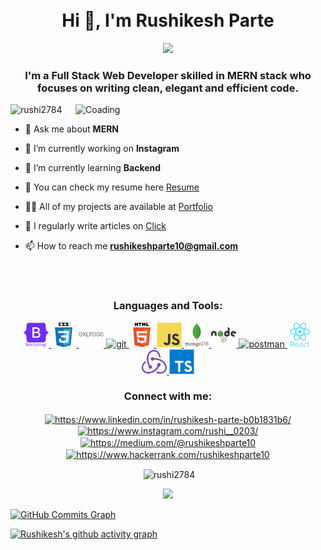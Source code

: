 <!-- 
  <img  width="850" height="500" src="https://r7q6w9z6.rocketcdn.me/career/wp-content/uploads/2021/06/2-46.gif" alt="Coading" />        -->
<br/>
<br/>

<h1 align="center">Hi 👋, I'm Rushikesh Parte</h1>
<p align="center">
<a align="center" href="https://github.com/DenverCoder1/readme-typing-svg"><img src="https://readme-typing-svg.herokuapp.com?&font=IBM+Plex+Sans&color=5468FF&size=25&lines=Welcome+to+my+GitHub+Profile!;I'm+a+Full-Stack+web+developer." /></a>
</p>
<h3 align="center">I'm a Full Stack Web Developer skilled in MERN stack who focuses on writing clean, elegant and efficient code.</h3>
<img align="right" width="400" src="https://cdn.dribbble.com/users/1162077/screenshots/3848914/programmer.gif" alt="Coading" />

<p align="left"> <img src="https://komarev.com/ghpvc/?username=rushi2784&label=Profile%20views&color=0e75b6&style=flat" alt="rushi2784" /> </p>

- 💬 Ask me about **MERN**

- 🔭 I’m currently working on **Instagram**

- 🌱 I’m currently learning **Backend**

-  📝 You can check my resume here [Resume](https://drive.google.com/drive/folders/1zAYfxlLfiN5BPMVwUOyRiDXD7yAKjZst)
 
- 👨‍💻 All of my projects are available at [Portfolio](https://rushi-parte.vercel.app/)

- 📝 I regularly write articles on [Click](https://medium.com/@rushikeshparte10)

- 📫 How to reach me **rushikeshparte10@gmail.com**

<br/>

<br/>

<h3 align="center">Languages and Tools:</h3>
<p align="center" width='80%' > <a href="https://getbootstrap.com" target="_blank" rel="noreferrer"> <img src="https://raw.githubusercontent.com/devicons/devicon/master/icons/bootstrap/bootstrap-plain-wordmark.svg" alt="bootstrap" width="40" height="40"/> </a>
<a
href="https://www.w3schools.com/css/" target="_blank" rel="noreferrer"> <img src="https://raw.githubusercontent.com/devicons/devicon/master/icons/css3/css3-original-wordmark.svg" alt="css3" width="40" height="40"/> </a>
<a href="https://expressjs.com" target="_blank" rel="noreferrer"> <img src="https://raw.githubusercontent.com/devicons/devicon/master/icons/express/express-original-wordmark.svg" alt="express" width="40" height="40"/> </a>
<a href="https://git-scm.com/" target="_blank" rel="noreferrer"> <img src="https://www.vectorlogo.zone/logos/git-scm/git-scm-icon.svg" alt="git" width="40" height="40"/> </a> 
<a href="https://www.w3.org/html/" target="_blank" rel="noreferrer"> <img src="https://raw.githubusercontent.com/devicons/devicon/master/icons/html5/html5-original-wordmark.svg" alt="html5" width="40" height="40"/> </a> 
<a href="https://developer.mozilla.org/en-US/docs/Web/JavaScript" target="_blank" rel="noreferrer"> <img src="https://raw.githubusercontent.com/devicons/devicon/master/icons/javascript/javascript-original.svg" alt="javascript" width="40" height="40"/> </a> 
<a href="https://www.mongodb.com/" target="_blank" rel="noreferrer"> <img src="https://raw.githubusercontent.com/devicons/devicon/master/icons/mongodb/mongodb-original-wordmark.svg" alt="mongodb" width="40" height="40"/> </a> 
<a href="https://nodejs.org" target="_blank" rel="noreferrer"> <img src="https://raw.githubusercontent.com/devicons/devicon/master/icons/nodejs/nodejs-original-wordmark.svg" alt="nodejs" width="40" height="40"/> </a>
<a href="https://postman.com" target="_blank" rel="noreferrer"> <img src="https://www.vectorlogo.zone/logos/getpostman/getpostman-icon.svg" alt="postman" width="40" height="40"/> </a> 
<a href="https://reactjs.org/" target="_blank" rel="noreferrer"> <img src="https://raw.githubusercontent.com/devicons/devicon/master/icons/react/react-original-wordmark.svg" alt="react" width="40" height="40"/> </a>
<a href="https://redux.js.org" target="_blank" rel="noreferrer"> <img src="https://raw.githubusercontent.com/devicons/devicon/master/icons/redux/redux-original.svg" alt="redux" width="40" height="40"/> </a> 
<a href="https://www.typescriptlang.org/" target="_blank" rel="noreferrer"> <img src="https://raw.githubusercontent.com/devicons/devicon/master/icons/typescript/typescript-original.svg" alt="typescript" width="40" height="40"/> </a> </p>

<h3 align="center">Connect with me:</h3>
<p align="center">
<a href="https://www.linkedin.com/in/rushikesh-parte-b0b1831b6?lipi=urn%3Ali%3Apage%3Ad_flagship3_profile_view_base_contact_details%3Bg1tQGsYcSMGOrK%2B9XTk7%2Bg%3D%3D" target="blank"><img align="center" src="https://raw.githubusercontent.com/rahuldkjain/github-profile-readme-generator/master/src/images/icons/Social/linked-in-alt.svg" alt="https://www.linkedin.com/in/rushikesh-parte-b0b1831b6/" height="30" width="40" /></a>
<a href="https://instagram.com/https://www.instagram.com/rushi__0203/" target="blank"><img align="center" src="https://raw.githubusercontent.com/rahuldkjain/github-profile-readme-generator/master/src/images/icons/Social/instagram.svg" alt="https://www.instagram.com/rushi__0203/" height="30" width="40" /></a>
<a href="https://medium.com/https://medium.com/@rushikeshparte10" target="blank"><img align="center" src="https://raw.githubusercontent.com/rahuldkjain/github-profile-readme-generator/master/src/images/icons/Social/medium.svg" alt="https://medium.com/@rushikeshparte10" height="30" width="40" /></a>
<a href="https://www.hackerrank.com/https://www.hackerrank.com/rushikeshparte10" target="blank"><img align="center" src="https://raw.githubusercontent.com/rahuldkjain/github-profile-readme-generator/master/src/images/icons/Social/hackerrank.svg" alt="https://www.hackerrank.com/rushikeshparte10" height="30" width="40" /></a>
</p>



<p align="center">&nbsp;<img align="center" src="https://github-readme-stats.vercel.app/api?username=rushi2784&show_icons=true&locale=en&bg_color=000000&hide_border=true&text_color=ffffff&include_all_commits=true&hide=&count_private=true" alt="rushi2784" /></p>

<p align="center"><a  href="https://github.com/rushi2784"><img src="https://github-readme-streak-stats.herokuapp.com/?user=rushi2784&stroke=ffffff&background=000000&ring=0891b2&fire=0891b2&currStreakNum=ffffff&currStreakLabel=0891b2&sideNums=ffffff&sideLabels=ffffff&dates=ffffff&hide_border=true" /></a></p>

 <a href="https://github.com/rushi2784"><img src="https://activity-graph.herokuapp.com/graph?username=rushi2784&bg_color=000000&color=ffffff&line=0891b2&point=ffffff&area_color=000000&area=true&hide_border=true&custom_title=GitHub%20Commits%20Graph" alt="GitHub Commits Graph" /></a>

[![Rushikesh's github activity graph](https://github-readme-activity-graph.cyclic.app/graph?username=rushi2784&bg_color=000000&color=ffffff&line=0891b2&point=ffffff&area_color=000000&area=true&hide_border=true&custom_title=GitHub%20Commits%20Graph)](https://github.com/ashutosh00710/github-readme-activity-graph)


